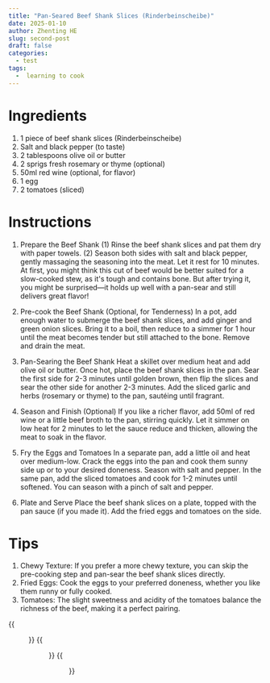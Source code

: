 ```yaml
---
title: "Pan-Seared Beef Shank Slices (Rinderbeinscheibe)"
date: 2025-01-10
author: Zhenting HE
slug: second-post
draft: false
categories:
  - test
tags:
  -  learning to cook
---
```

# Ingredients
1. 1 piece of beef shank slices (Rinderbeinscheibe)
2. Salt and black pepper (to taste)
3. 2 tablespoons olive oil or butter
4. 2 sprigs fresh rosemary or thyme (optional)
5. 50ml red wine (optional, for flavor)
6. 1 egg
7. 2 tomatoes (sliced)

# Instructions
1. Prepare the Beef Shank
   (1) Rinse the beef shank slices and pat them dry with paper towels.
   (2) Season both sides with salt and black pepper, gently massaging the seasoning into the meat. Let it rest for 10 minutes.
At first, you might think this cut of beef would be better suited for a slow-cooked stew, as it's tough and contains bone. But after trying it, you might be surprised—it holds up well with a pan-sear and still delivers great flavor!


2. Pre-cook the Beef Shank (Optional, for Tenderness)
In a pot, add enough water to submerge the beef shank slices, and add ginger and green onion slices.
Bring it to a boil, then reduce to a simmer for 1 hour until the meat becomes tender but still attached to the bone. Remove and drain the meat.
3. Pan-Searing the Beef Shank
Heat a skillet over medium heat and add olive oil or butter. Once hot, place the beef shank slices in the pan.
Sear the first side for 2-3 minutes until golden brown, then flip the slices and sear the other side for another 2-3 minutes.
Add the sliced garlic and herbs (rosemary or thyme) to the pan, sautéing until fragrant.
4. Season and Finish (Optional)
If you like a richer flavor, add 50ml of red wine or a little beef broth to the pan, stirring quickly.
Let it simmer on low heat for 2 minutes to let the sauce reduce and thicken, allowing the meat to soak in the flavor.
5. Fry the Eggs and Tomatoes
In a separate pan, add a little oil and heat over medium-low.
Crack the eggs into the pan and cook them sunny side up or to your desired doneness. Season with salt and pepper.
In the same pan, add the sliced tomatoes and cook for 1-2 minutes until softened. You can season with a pinch of salt and pepper.
6. Plate and Serve
Place the beef shank slices on a plate, topped with the pan sauce (if you made it).
Add the fried eggs and tomatoes on the side.
# Tips
1. Chewy Texture: If you prefer a more chewy texture, you can skip the pre-cooking step and pan-sear the beef shank slices directly.
2. Fried Eggs: Cook the eggs to your preferred doneness, whether you like them runny or fully cooked.
3. Tomatoes: The slight sweetness and acidity of the tomatoes balance the richness of the beef, making it a perfect pairing.

{{<figure src="/images/Recipe/2024.12.26（1）.jpg" title=" Shredded Mushroom, Shiitake, Carrot, and Beef Knuckle Bone Soup (November 2)" width="360">}}
{{<figure src="/images/Recipe/2024.12.26（2）.jpg" title="Carrot and Beef Knee Bone Soup (November 28)" width="360">}}
{{<figure src="/images/Recipe/2024.12.26（3）.jpg" title=" Shredded Mushroom, Shiitake, Carrot, and Pork Ribs Soup (December 26)" width="360">}}